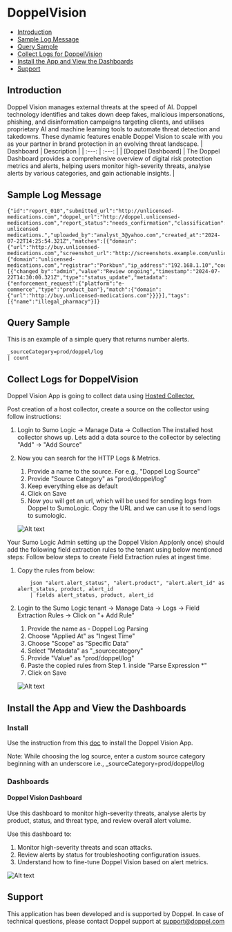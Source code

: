 # DoppelVision

- [Introduction](#introduction)
- [Sample Log Message](#sample-log-message)
- [Query Sample](#query-sample)
- [Collect Logs for DoppelVision](#collect-logs-for-Doppel-Vision)
- [Install the App and View the Dashboards](#install-the-app-and-view-the-dashboards)
- [Support](#support)

## Introduction
  Doppel Vision manages external threats at the speed of AI. Doppel technology identifies and takes down deep fakes, malicious impersonations, phishing, and disinformation campaigns targeting clients, and utilises proprietary AI and machine learning tools to automate threat detection and takedowns. These dynamic features enable Doppel Vision to scale with you as your partner in brand protection in an evolving threat landscape.
  | Dashboard | Description    |
  | :---:   | :---: |
  | [Doppel Dashboard] | The Doppel Dashboard provides a comprehensive overview of digital risk protection metrics and alerts, helping users monitor high-severity threats, analyse alerts by various categories, and gain actionable insights. |


## Sample Log Message


```text
{"id":"report_010","submitted_url":"http://unlicensed-medications.com","doppel_url":"http://doppel.unlicensed-medications.com","report_status":"needs_confirmation","classification":"suspicious","product":"ecommerce","source":"analyst_upload","notes":"Selling unlicensed medications.","uploaded_by":"analyst_3@yahoo.com","created_at":"2024-07-22T14:25:54.321Z","matches":[{"domain":{"url":"http://buy.unlicensed-medications.com","screenshot_url":"http://screenshots.example.com/unlicensed_medications.png","classification":"illegal_pharmacy"}}],"root_domain":{"domain":"unlicensed-medications.com","registrar":"Porkbun","ip_address":"192.168.1.10","country_code":"BR","hosting_provider":"Hostinger"},"audit_logs":[{"changed_by":"admin","value":"Review ongoing","timestamp":"2024-07-22T14:30:00.321Z","type":"status_update","metadata":{"enforcement_request":{"platform":"e-commerce","type":"product_ban"},"match":{"domain":{"url":"http://buy.unlicensed-medications.com"}}}}],"tags":[{"name":"illegal_pharmacy"}]}
```

## Query Sample

This is an example of a simple query that returns number alerts.

```text
_sourceCategory=prod/doppel/log
| count
```

## Collect Logs for DoppelVision

Doppel Vision App is going to collect data using [Hosted Collector.](https://help.sumologic.com/docs/send-data/hosted-collectors/configure-hosted-collector/)

Post creation of a host collector, create a source on the collector using follow instructions:
1. Login to Sumo Logic -> Manage Data -> Collection
   The installed host collector shows up.
   Lets add a data source to the collector by selecting "Add" -> "Add Source" 

2. Now you can search for the HTTP Logs & Metrics. 
    1. Provide a name to the source. 
        For e.g., "Doppel Log Source"
    2. Provide "Source Category" as "prod/doppel/log"
    3. Keep everything else as default
    4. Click on Save
    5. Now you will get an url, which will be used for sending logs from Doppel to SumoLogic. Copy the URL and we can use it to send logs to sumologic.

    ![Alt text](resources/screenshots/collectorconfig.png?raw=true "Collector Config")


Your Sumo Logic Admin setting up the Doppel Vision App(only once) should add the following field extraction rules to the tenant using below mentioned steps: Follow below steps to create Field Extraction rules at ingest time.
1. Copy the rules from below:
    ```text
        json "alert.alert_status", "alert.product", "alert.alert_id" as alert_status, product, alert_id
        | fields alert_status, product, alert_id
    ```

2. Login to the Sumo Logic tenant -> Manage Data -> Logs -> Field Extraction Rules -> Click on "+ Add Rule"
    1. Provide the name as - Doppel Log Parsing
    2. Choose "Applied At" as "Ingest Time"
    3. Choose "Scope" as "Specific Data"
    4. Select "Metadata" as "_sourcecategory"
    5. Provide "Value" as "prod/doppel/log"
    6. Paste the copied rules from Step 1. inside "Parse Expression *"
    7. Click on Save

    ![Alt text](resources/screenshots/DoppelVisionFieldExtractionRules.png?raw=true)



## Install the App and View the Dashboards

### Install

Use the instruction from this [doc](https://help.sumologic.com/docs/get-started/apps-integrations/#install-apps-from-the-library) to install the Doppel Vision App.

Note: While choosing the log source, enter a custom source category beginning with an underscore i.e., _sourceCategory=prod/doppel/log

### Dashboards

#### Doppel Vision Dashboard

Use this dashboard to monitor high-severity threats, analyse alerts by product, status, and threat type, and review overall alert volume.

Use this dashboard to:
1. Monitor high-severity threats and scan attacks.
2. Review alerts by status for troubleshooting configuration issues.
3. Understand how to fine-tune Doppel Vision based on alert metrics.                             

![Alt text](resources/screenshots/DoppelVisionDashboard.png?raw=true)

## Support

This application has been developed and is supported by Doppel. In case of technical questions, please contact Doppel support at support@doppel.com
